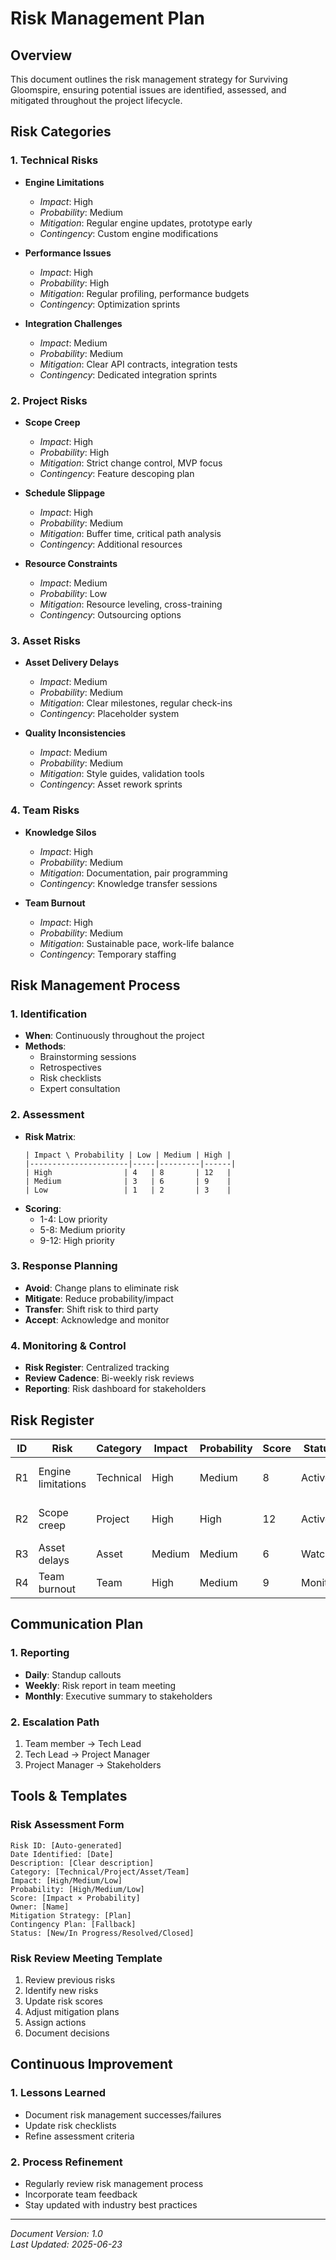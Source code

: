 # Risk Management Plan

## Overview
This document outlines the risk management strategy for Surviving Gloomspire, ensuring potential issues are identified, assessed, and mitigated throughout the project lifecycle.

## Risk Categories

### 1. Technical Risks
- **Engine Limitations**
  - *Impact*: High
  - *Probability*: Medium
  - *Mitigation*: Regular engine updates, prototype early
  - *Contingency*: Custom engine modifications

- **Performance Issues**
  - *Impact*: High
  - *Probability*: High
  - *Mitigation*: Regular profiling, performance budgets
  - *Contingency*: Optimization sprints

- **Integration Challenges**
  - *Impact*: Medium
  - *Probability*: Medium
  - *Mitigation*: Clear API contracts, integration tests
  - *Contingency*: Dedicated integration sprints

### 2. Project Risks
- **Scope Creep**
  - *Impact*: High
  - *Probability*: High
  - *Mitigation*: Strict change control, MVP focus
  - *Contingency*: Feature descoping plan

- **Schedule Slippage**
  - *Impact*: High
  - *Probability*: Medium
  - *Mitigation*: Buffer time, critical path analysis
  - *Contingency*: Additional resources

- **Resource Constraints**
  - *Impact*: Medium
  - *Probability*: Low
  - *Mitigation*: Resource leveling, cross-training
  - *Contingency*: Outsourcing options

### 3. Asset Risks
- **Asset Delivery Delays**
  - *Impact*: Medium
  - *Probability*: Medium
  - *Mitigation*: Clear milestones, regular check-ins
  - *Contingency*: Placeholder system

- **Quality Inconsistencies**
  - *Impact*: Medium
  - *Probability*: Medium
  - *Mitigation*: Style guides, validation tools
  - *Contingency*: Asset rework sprints

### 4. Team Risks
- **Knowledge Silos**
  - *Impact*: High
  - *Probability*: Medium
  - *Mitigation*: Documentation, pair programming
  - *Contingency*: Knowledge transfer sessions

- **Team Burnout**
  - *Impact*: High
  - *Probability*: Medium
  - *Mitigation*: Sustainable pace, work-life balance
  - *Contingency*: Temporary staffing

## Risk Management Process

### 1. Identification
- **When**: Continuously throughout the project
- **Methods**:
  - Brainstorming sessions
  - Retrospectives
  - Risk checklists
  - Expert consultation

### 2. Assessment
- **Risk Matrix**:
  ```
  | Impact \ Probability | Low | Medium | High |
  |----------------------|-----|---------|------|
  | High                | 4   | 8       | 12   |
  | Medium              | 3   | 6       | 9    |
  | Low                 | 1   | 2       | 3    |
  ```
- **Scoring**:
  - 1-4: Low priority
  - 5-8: Medium priority
  - 9-12: High priority

### 3. Response Planning
- **Avoid**: Change plans to eliminate risk
- **Mitigate**: Reduce probability/impact
- **Transfer**: Shift risk to third party
- **Accept**: Acknowledge and monitor

### 4. Monitoring & Control
- **Risk Register**: Centralized tracking
- **Review Cadence**: Bi-weekly risk reviews
- **Reporting**: Risk dashboard for stakeholders

## Risk Register

| ID | Risk | Category | Impact | Probability | Score | Status | Owner | Mitigation |
|----|------|----------|--------|-------------|-------|--------|-------|------------|
| R1 | Engine limitations | Technical | High | Medium | 8 | Active | Lead Dev | Regular engine updates |
| R2 | Scope creep | Project | High | High | 12 | Active | PM | Strict change control |
| R3 | Asset delays | Asset | Medium | Medium | 6 | Watch | Art Lead | Clear milestones |
| R4 | Team burnout | Team | High | Medium | 9 | Monitor | Leads | Workload balancing |

## Communication Plan

### 1. Reporting
- **Daily**: Standup callouts
- **Weekly**: Risk report in team meeting
- **Monthly**: Executive summary to stakeholders

### 2. Escalation Path
1. Team member → Tech Lead
2. Tech Lead → Project Manager
3. Project Manager → Stakeholders

## Tools & Templates

### Risk Assessment Form
```
Risk ID: [Auto-generated]
Date Identified: [Date]
Description: [Clear description]
Category: [Technical/Project/Asset/Team]
Impact: [High/Medium/Low]
Probability: [High/Medium/Low]
Score: [Impact × Probability]
Owner: [Name]
Mitigation Strategy: [Plan]
Contingency Plan: [Fallback]
Status: [New/In Progress/Resolved/Closed]
```

### Risk Review Meeting Template
1. Review previous risks
2. Identify new risks
3. Update risk scores
4. Adjust mitigation plans
5. Assign actions
6. Document decisions

## Continuous Improvement

### 1. Lessons Learned
- Document risk management successes/failures
- Update risk checklists
- Refine assessment criteria

### 2. Process Refinement
- Regularly review risk management process
- Incorporate team feedback
- Stay updated with industry best practices

---
*Document Version: 1.0*  
*Last Updated: 2025-06-23*

